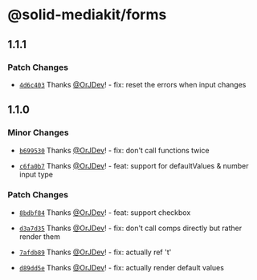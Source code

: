 # @solid-mediakit/forms

## 1.1.1

### Patch Changes

- [`4d6c403`](https://github.com/solidjs-community/mediakit/commit/4d6c4032e0a2e0ecddf1e38c25124e5a76fa166b) Thanks [@OrJDev](https://github.com/OrJDev)! - fix: reset the errors when input changes

## 1.1.0

### Minor Changes

- [`b699530`](https://github.com/solidjs-community/mediakit/commit/b699530c2924672cfa677b42ac5400b637b1785c) Thanks [@OrJDev](https://github.com/OrJDev)! - fix: don't call functions twice

- [`c6fa0b7`](https://github.com/solidjs-community/mediakit/commit/c6fa0b79922af3f5ea4e203769c2cb24a47d7d59) Thanks [@OrJDev](https://github.com/OrJDev)! - feat: support for defaultValues & number input type

### Patch Changes

- [`8bdbf84`](https://github.com/solidjs-community/mediakit/commit/8bdbf84bc86a84a0ebf8abafb0bc3325cb3890a6) Thanks [@OrJDev](https://github.com/OrJDev)! - feat: support checkbox

- [`d3a7d35`](https://github.com/solidjs-community/mediakit/commit/d3a7d35c147684ac25f9ba966d5f852a746b10a9) Thanks [@OrJDev](https://github.com/OrJDev)! - fix: don't call comps directly but rather render them

- [`7afdb89`](https://github.com/solidjs-community/mediakit/commit/7afdb89d1b8676da7c57d52f36bdce00db6848d5) Thanks [@OrJDev](https://github.com/OrJDev)! - fix: actually ref 't'

- [`d89dd5e`](https://github.com/solidjs-community/mediakit/commit/d89dd5ea5d7dc314f6c6c61227d16a44a759b425) Thanks [@OrJDev](https://github.com/OrJDev)! - fix: actually render default values
